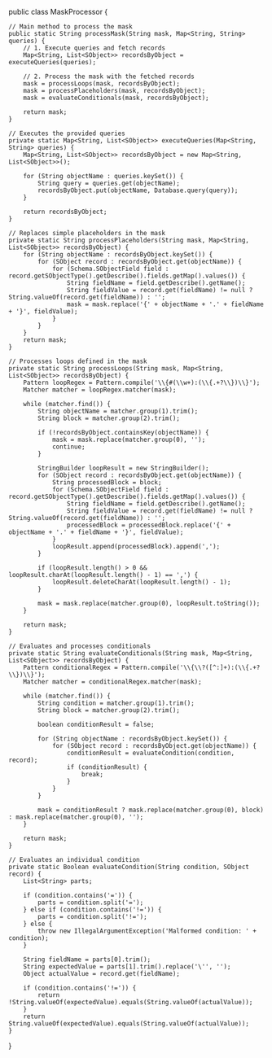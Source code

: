 public class MaskProcessor {

    // Main method to process the mask
    public static String processMask(String mask, Map<String, String> queries) {
        // 1. Execute queries and fetch records
        Map<String, List<SObject>> recordsByObject = executeQueries(queries);

        // 2. Process the mask with the fetched records
        mask = processLoops(mask, recordsByObject);
        mask = processPlaceholders(mask, recordsByObject);
        mask = evaluateConditionals(mask, recordsByObject);

        return mask;
    }

    // Executes the provided queries
    private static Map<String, List<SObject>> executeQueries(Map<String, String> queries) {
        Map<String, List<SObject>> recordsByObject = new Map<String, List<SObject>>();

        for (String objectName : queries.keySet()) {
            String query = queries.get(objectName);
            recordsByObject.put(objectName, Database.query(query));
        }

        return recordsByObject;
    }

    // Replaces simple placeholders in the mask
    private static String processPlaceholders(String mask, Map<String, List<SObject>> recordsByObject) {
        for (String objectName : recordsByObject.keySet()) {
            for (SObject record : recordsByObject.get(objectName)) {
                for (Schema.SObjectField field : record.getSObjectType().getDescribe().fields.getMap().values()) {
                    String fieldName = field.getDescribe().getName();
                    String fieldValue = record.get(fieldName) != null ? String.valueOf(record.get(fieldName)) : '';
                    mask = mask.replace('{' + objectName + '.' + fieldName + '}', fieldValue);
                }
            }
        }
        return mask;
    }

    // Processes loops defined in the mask
    private static String processLoops(String mask, Map<String, List<SObject>> recordsByObject) {
        Pattern loopRegex = Pattern.compile('\\{#(\\w+):(\\{.+?\\})\\}');
        Matcher matcher = loopRegex.matcher(mask);

        while (matcher.find()) {
            String objectName = matcher.group(1).trim();
            String block = matcher.group(2).trim();

            if (!recordsByObject.containsKey(objectName)) {
                mask = mask.replace(matcher.group(0), '');
                continue;
            }

            StringBuilder loopResult = new StringBuilder();
            for (SObject record : recordsByObject.get(objectName)) {
                String processedBlock = block;
                for (Schema.SObjectField field : record.getSObjectType().getDescribe().fields.getMap().values()) {
                    String fieldName = field.getDescribe().getName();
                    String fieldValue = record.get(fieldName) != null ? String.valueOf(record.get(fieldName)) : '';
                    processedBlock = processedBlock.replace('{' + objectName + '.' + fieldName + '}', fieldValue);
                }
                loopResult.append(processedBlock).append(',');
            }

            if (loopResult.length() > 0 && loopResult.charAt(loopResult.length() - 1) == ',') {
                loopResult.deleteCharAt(loopResult.length() - 1);
            }

            mask = mask.replace(matcher.group(0), loopResult.toString());
        }

        return mask;
    }

    // Evaluates and processes conditionals
    private static String evaluateConditionals(String mask, Map<String, List<SObject>> recordsByObject) {
        Pattern conditionalRegex = Pattern.compile('\\{\\?([^:]+):(\\{.+?\\})\\}');
        Matcher matcher = conditionalRegex.matcher(mask);

        while (matcher.find()) {
            String condition = matcher.group(1).trim();
            String block = matcher.group(2).trim();

            boolean conditionResult = false;

            for (String objectName : recordsByObject.keySet()) {
                for (SObject record : recordsByObject.get(objectName)) {
                    conditionResult = evaluateCondition(condition, record);
                    if (conditionResult) {
                        break;
                    }
                }
            }

            mask = conditionResult ? mask.replace(matcher.group(0), block) : mask.replace(matcher.group(0), '');
        }

        return mask;
    }

    // Evaluates an individual condition
    private static Boolean evaluateCondition(String condition, SObject record) {
        List<String> parts;

        if (condition.contains('=')) {
            parts = condition.split('=');
        } else if (condition.contains('!=')) {
            parts = condition.split('!=');
        } else {
            throw new IllegalArgumentException('Malformed condition: ' + condition);
        }

        String fieldName = parts[0].trim();
        String expectedValue = parts[1].trim().replace('\'', '');
        Object actualValue = record.get(fieldName);

        if (condition.contains('!=')) {
            return !String.valueOf(expectedValue).equals(String.valueOf(actualValue));
        }
        return String.valueOf(expectedValue).equals(String.valueOf(actualValue));
    }
}
